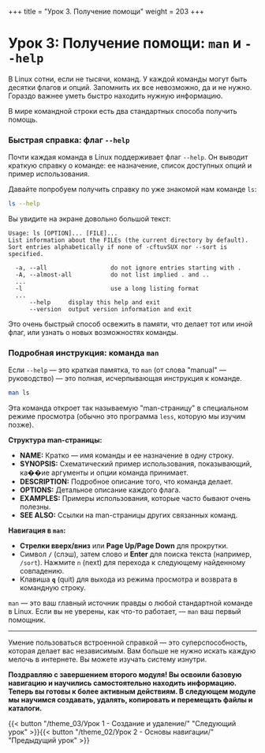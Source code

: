 +++
title = "Урок 3. Получение помощи"
weight = 203
+++
# Урок 3: Получение помощи: `man` и `--help`

В Linux сотни, если не тысячи, команд. У каждой команды могут быть десятки флагов и опций. Запомнить их все невозможно, да и не нужно. Гораздо важнее уметь быстро находить нужную информацию.

В мире командной строки есть два стандартных способа получить помощь.

### Быстрая справка: флаг `--help`

Почти каждая команда в Linux поддерживает флаг `--help`. Он выводит краткую справку о команде: ее назначение, список доступных опций и пример использования.

Давайте попробуем получить справку по уже знакомой нам команде `ls`:

```bash
ls --help
```

Вы увидите на экране довольно большой текст:
```
Usage: ls [OPTION]... [FILE]...
List information about the FILEs (the current directory by default).
Sort entries alphabetically if none of -cftuvSUX nor --sort is specified.

  -a, --all                  do not ignore entries starting with .
  -A, --almost-all           do not list implied . and ..
  ...
  -l                         use a long listing format
  ...
      --help     display this help and exit
      --version  output version information and exit
```

Это очень быстрый способ освежить в памяти, что делает тот или иной флаг, или узнать о новых возможностях команды.

### Подробная инструкция: команда `man`

Если `--help` — это краткая памятка, то `man` (от слова "manual" — руководство) — это полная, исчерпывающая инструкция к команде.

```bash
man ls
```

Эта команда откроет так называемую "man-страницу" в специальном режиме просмотра (обычно это программа `less`, которую мы изучим позже).

**Структура man-страницы:**

*   **NAME:** Кратко — имя команды и ее назначение в одну строку.
*   **SYNOPSIS:** Схематический пример использования, показывающий, ка��ие аргументы и опции команда принимает.
*   **DESCRIPTION:** Подробное описание того, что команда делает.
*   **OPTIONS:** Детальное описание каждого флага.
*   **EXAMPLES:** Примеры использования, которые часто бывают очень полезны.
*   **SEE ALSO:** Ссылки на man-страницы других связанных команд.

**Навигация в `man`:**

*   **Стрелки вверх/вниз** или **Page Up/Page Down** для прокрутки.
*   Символ **`/`** (слэш), затем слово и **Enter** для поиска текста (например, `/sort`). Нажмите `n` (next) для перехода к следующему найденному совпадению.
*   Клавиша **`q`** (quit) для выхода из режима просмотра и возврата в командную строку.

`man` — это ваш главный источник правды о любой стандартной команде в Linux. Если вы не уверены, как что-то работает, — `man` ваш первый помощник.

---
Умение пользоваться встроенной справкой — это суперспособность, которая делает вас независимым. Вам больше не нужно искать каждую мелочь в интернете. Вы можете изучать систему изнутри.

**Поздравляю с завершением второго модуля! Вы освоили базовую навигацию и научились самостоятельно находить информацию. Теперь вы готовы к более активным действиям. В следующем модуле мы научимся создавать, удалять, копировать и перемещать файлы и каталоги.**

{{< button "/theme_03/Урок 1 - Создание и удаление/" "Следующий урок" >}}{{< button "/theme_02/Урок 2 - Основы навигации/" "Предыдущий урок" >}}
